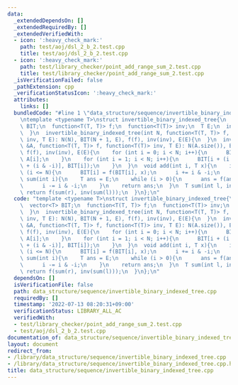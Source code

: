 ```yaml
---
data:
  _extendedDependsOn: []
  _extendedRequiredBy: []
  _extendedVerifiedWith:
  - icon: ':heavy_check_mark:'
    path: test/aoj/dsl_2_b_2.test.cpp
    title: test/aoj/dsl_2_b_2.test.cpp
  - icon: ':heavy_check_mark:'
    path: test/library_checker/point_add_range_sum_2.test.cpp
    title: test/library_checker/point_add_range_sum_2.test.cpp
  _isVerificationFailed: false
  _pathExtension: cpp
  _verificationStatusIcon: ':heavy_check_mark:'
  attributes:
    links: []
  bundledCode: "#line 1 \"data_structure/sequence/invertible_binary_indexed_tree.cpp\"\
    \ntemplate <typename T>\nstruct invertible_binary_indexed_tree{\n  int N;\n  vector<T>\
    \ BIT;\n  function<T(T, T)> f;\n  function<T(T)> inv;\n  T E;\n  invertible_binary_indexed_tree(){\n\
    \  }\n  invertible_binary_indexed_tree(int N, function<T(T, T)> f, function<T(T)>\
    \ inv, T E): N(N), BIT(N + 1, E), f(f), inv(inv), E(E){\n  }\n  invertible_binary_indexed_tree(vector<T>\
    \ &A, function<T(T, T)> f, function<T(T)> inv, T E): N(A.size()), BIT(N + 1),\
    \ f(f), inv(inv), E(E){\n    for (int i = 0; i < N; i++){\n      BIT[i + 1] =\
    \ A[i];\n    }\n    for (int i = 1; i < N; i++){\n      BIT[i + (i & -i)] = f(BIT[i\
    \ + (i & -i)], BIT[i]);\n    }\n  }\n  void add(int i, T x){\n    i++;\n    while\
    \ (i <= N){\n      BIT[i] = f(BIT[i], x);\n      i += i & -i;\n    }\n  }\n  T\
    \ sum(int i){\n    T ans = E;\n    while (i > 0){\n      ans = f(ans, BIT[i]);\n\
    \      i -= i & -i;\n    }\n    return ans;\n  }\n  T sum(int l, int r){\n   \
    \ return f(sum(r), inv(sum(l)));\n  }\n};\n"
  code: "template <typename T>\nstruct invertible_binary_indexed_tree{\n  int N;\n\
    \  vector<T> BIT;\n  function<T(T, T)> f;\n  function<T(T)> inv;\n  T E;\n  invertible_binary_indexed_tree(){\n\
    \  }\n  invertible_binary_indexed_tree(int N, function<T(T, T)> f, function<T(T)>\
    \ inv, T E): N(N), BIT(N + 1, E), f(f), inv(inv), E(E){\n  }\n  invertible_binary_indexed_tree(vector<T>\
    \ &A, function<T(T, T)> f, function<T(T)> inv, T E): N(A.size()), BIT(N + 1),\
    \ f(f), inv(inv), E(E){\n    for (int i = 0; i < N; i++){\n      BIT[i + 1] =\
    \ A[i];\n    }\n    for (int i = 1; i < N; i++){\n      BIT[i + (i & -i)] = f(BIT[i\
    \ + (i & -i)], BIT[i]);\n    }\n  }\n  void add(int i, T x){\n    i++;\n    while\
    \ (i <= N){\n      BIT[i] = f(BIT[i], x);\n      i += i & -i;\n    }\n  }\n  T\
    \ sum(int i){\n    T ans = E;\n    while (i > 0){\n      ans = f(ans, BIT[i]);\n\
    \      i -= i & -i;\n    }\n    return ans;\n  }\n  T sum(int l, int r){\n   \
    \ return f(sum(r), inv(sum(l)));\n  }\n};\n"
  dependsOn: []
  isVerificationFile: false
  path: data_structure/sequence/invertible_binary_indexed_tree.cpp
  requiredBy: []
  timestamp: '2022-07-13 08:20:31+09:00'
  verificationStatus: LIBRARY_ALL_AC
  verifiedWith:
  - test/library_checker/point_add_range_sum_2.test.cpp
  - test/aoj/dsl_2_b_2.test.cpp
documentation_of: data_structure/sequence/invertible_binary_indexed_tree.cpp
layout: document
redirect_from:
- /library/data_structure/sequence/invertible_binary_indexed_tree.cpp
- /library/data_structure/sequence/invertible_binary_indexed_tree.cpp.html
title: data_structure/sequence/invertible_binary_indexed_tree.cpp
---
```

